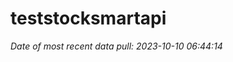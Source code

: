 
<!-- README.md is generated from README.Rmd. Please edit that file -->

# teststocksmartapi

*Date of most recent data pull: 2023-10-10 06:44:14*
